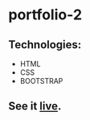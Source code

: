 # portfolio-2

## Technologies:

- HTML
- CSS
- BOOTSTRAP


## See it [live](https://botirmasharipov.github.io/portfolio2/).
